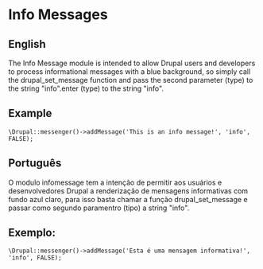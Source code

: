 # Info Messages



## English

The Info Message module is intended to allow Drupal users and developers to process informational messages with a blue background, so simply call the drupal_set_message function and pass the second parameter (type) to the string "info".enter (type) to the string "info".


## Example
    \Drupal::messenger()->addMessage('This is an info message!', 'info', FALSE);
    



## Português

O modulo infomessage tem a intenção de permitir aos usuários e desenvolvedores Drupal a renderização de mensagens informativas com fundo azul claro, para isso basta chamar a função drupal_set_message e passar como segundo paramentro (tipo) a string "info".

## Exemplo:
    \Drupal::messenger()->addMessage('Esta é uma mensagem informativa!', 'info', FALSE);
